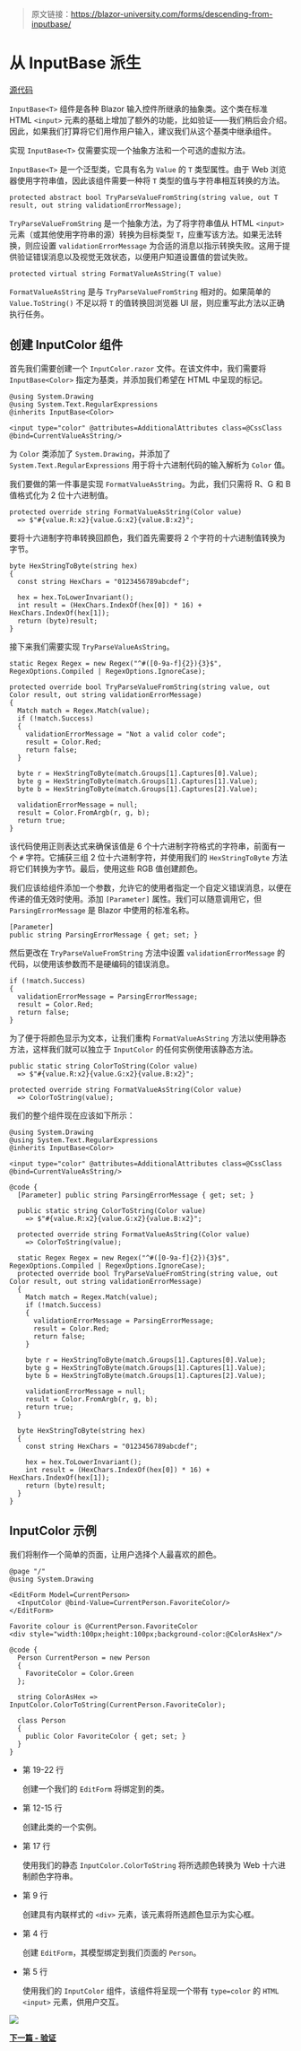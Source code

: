 > 原文链接：https://blazor-university.com/forms/descending-from-inputbase/

# 从 InputBase<T> 派生
[源代码](https://github.com/mrpmorris/blazor-university/tree/master/src/Forms/InheritingFromInputBase)

`InputBase<T>` 组件是各种 Blazor 输入控件所继承的抽象类。这个类在标准 HTML `<input>` 元素的基础上增加了额外的功能，比如验证——我们稍后会介绍。因此，如果我们打算将它们用作用户输入，建议我们从这个基类中继承组件。

实现 `InputBase<T>` 仅需要实现一个抽象方法和一个可选的虚拟方法。

`InputBase<T>` 是一个泛型类，它具有名为 `Value` 的 `T` 类型属性。由于 Web 浏览器使用字符串值，因此该组件需要一种将 `T` 类型的值与字符串相互转换的方法。

```
protected abstract bool TryParseValueFromString(string value, out T result, out string validationErrorMessage);
```

`TryParseValueFromString` 是一个抽象方法，为了将字符串值从 HTML `<input>` 元素（或其他使用字符串的源）转换为目标类型 `T`，应重写该方法。如果无法转换，则应设置 `validationErrorMessage` 为合适的消息以指示转换失败。这用于提供验证错误消息以及视觉无效状态，以便用户知道设置值的尝试失败。

```
protected virtual string FormatValueAsString(T value)
```

`FormatValueAsString` 是与 `TryParseValueFromString` 相对的。如果简单的 `Value.ToString()` 不足以将 `T` 的值转换回浏览器 UI 层，则应重写此方法以正确执行任务。

## 创建 InputColor 组件
首先我们需要创建一个 `InputColor.razor` 文件。在该文件中，我们需要将 `InputBase<Color>` 指定为基类，并添加我们希望在 HTML 中呈现的标记。

```
@using System.Drawing
@using System.Text.RegularExpressions
@inherits InputBase<Color>

<input type="color" @attributes=AdditionalAttributes class=@CssClass @bind=CurrentValueAsString/>
```

为 `Color` 类添加了 `System.Drawing`，并添加了 `System.Text.RegularExpressions` 用于将十六进制代码的输入解析为 `Color` 值。

我们要做的第一件事是实现 `FormatValueAsString`。为此，我们只需将 R、G 和 B 值格式化为 2 位十六进制值。

```
protected override string FormatValueAsString(Color value)
  => $"#{value.R:x2}{value.G:x2}{value.B:x2}";
```

要将十六进制字符串转换回颜色，我们首先需要将 2 个字符的十六进制值转换为字节。

```
byte HexStringToByte(string hex)
{
  const string HexChars = "0123456789abcdef";

  hex = hex.ToLowerInvariant();
  int result = (HexChars.IndexOf(hex[0]) * 16) + HexChars.IndexOf(hex[1]);
  return (byte)result;
}
```

接下来我们需要实现 `TryParseValueAsString`。

```
static Regex Regex = new Regex("^#([0-9a-f]{2}){3}$", RegexOptions.Compiled | RegexOptions.IgnoreCase);

protected override bool TryParseValueFromString(string value, out Color result, out string validationErrorMessage)
{
  Match match = Regex.Match(value);
  if (!match.Success)
  {
    validationErrorMessage = "Not a valid color code";
    result = Color.Red;
    return false;
  }

  byte r = HexStringToByte(match.Groups[1].Captures[0].Value);
  byte g = HexStringToByte(match.Groups[1].Captures[1].Value);
  byte b = HexStringToByte(match.Groups[1].Captures[2].Value);

  validationErrorMessage = null;
  result = Color.FromArgb(r, g, b);
  return true;
}
```

该代码使用正则表达式来确保该值是 6 个十六进制字符格式的字符串，前面有一个 `#` 字符。它捕获三组 2 位十六进制字符，并使用我们的 `HexStringToByte` 方法将它们转换为字节。最后，使用这些 RGB 值创建颜色。

我们应该给组件添加一个参数，允许它的使用者指定一个自定义错误消息，以便在传递的值无效时使用。添加 `[Parameter]` 属性。我们可以随意调用它，但 `ParsingErrorMessage` 是 Blazor 中使用的标准名称。

```
[Parameter]
public string ParsingErrorMessage { get; set; }
```

然后更改在 `TryParseValueFromString` 方法中设置 `validationErrorMessage` 的代码，以使用该参数而不是硬编码的错误消息。

```
if (!match.Success)
{
  validationErrorMessage = ParsingErrorMessage;
  result = Color.Red;
  return false;
}
```

为了便于将颜色显示为文本，让我们重构 `FormatValueAsString` 方法以使用静态方法，这样我们就可以独立于 `InputColor` 的任何实例使用该静态方法。

```
public static string ColorToString(Color value)
  => $"#{value.R:x2}{value.G:x2}{value.B:x2}";

protected override string FormatValueAsString(Color value)
  => ColorToString(value);
```

我们的整个组件现在应该如下所示：

```
@using System.Drawing
@using System.Text.RegularExpressions
@inherits InputBase<Color>

<input type="color" @attributes=AdditionalAttributes class=@CssClass @bind=CurrentValueAsString/>

@code {
  [Parameter] public string ParsingErrorMessage { get; set; }

  public static string ColorToString(Color value)
    => $"#{value.R:x2}{value.G:x2}{value.B:x2}";

  protected override string FormatValueAsString(Color value)
    => ColorToString(value);

  static Regex Regex = new Regex("^#([0-9a-f]{2}){3}$", RegexOptions.Compiled | RegexOptions.IgnoreCase);
  protected override bool TryParseValueFromString(string value, out Color result, out string validationErrorMessage)
  {
    Match match = Regex.Match(value);
    if (!match.Success)
    {
      validationErrorMessage = ParsingErrorMessage;
      result = Color.Red;
      return false;
    }

    byte r = HexStringToByte(match.Groups[1].Captures[0].Value);
    byte g = HexStringToByte(match.Groups[1].Captures[1].Value);
    byte b = HexStringToByte(match.Groups[1].Captures[2].Value);

    validationErrorMessage = null;
    result = Color.FromArgb(r, g, b);
    return true;
  }

  byte HexStringToByte(string hex)
  {
    const string HexChars = "0123456789abcdef";

    hex = hex.ToLowerInvariant();
    int result = (HexChars.IndexOf(hex[0]) * 16) + HexChars.IndexOf(hex[1]);
    return (byte)result;
  }
}
```

## InputColor 示例
我们将制作一个简单的页面，让用户选择个人最喜欢的颜色。

```
@page "/"
@using System.Drawing

<EditForm Model=CurrentPerson>
  <InputColor @bind-Value=CurrentPerson.FavoriteColor/>
</EditForm>

Favorite colour is @CurrentPerson.FavoriteColor
<div style="width:100px;height:100px;background-color:@ColorAsHex"/>

@code {
  Person CurrentPerson = new Person
  {
    FavoriteColor = Color.Green
  };

  string ColorAsHex => InputColor.ColorToString(CurrentPerson.FavoriteColor);

  class Person
  {
    public Color FavoriteColor { get; set; }
  }
}
```

- 第 19-22 行

    创建一个我们的 `EditForm` 将绑定到的类。

- 第 12-15 行

    创建此类的一个实例。

- 第 17 行

    使用我们的静态 `InputColor.ColorToString` 将所选颜色转换为 Web 十六进制颜色字符串。

- 第 9 行

    创建具有内联样式的 `<div>` 元素，该元素将所选颜色显示为实心框。
    
- 第 4 行

    创建 `EditForm`，其模型绑定到我们页面的 `Person`。

- 第 5 行

    使用我们的 `InputColor` 组件，该组件将呈现一个带有 `type=color` 的 `HTML <input>` 元素，供用户交互。

![](InputColor-Edge.gif)

**[下一篇 - 验证](/forms/validation/)**